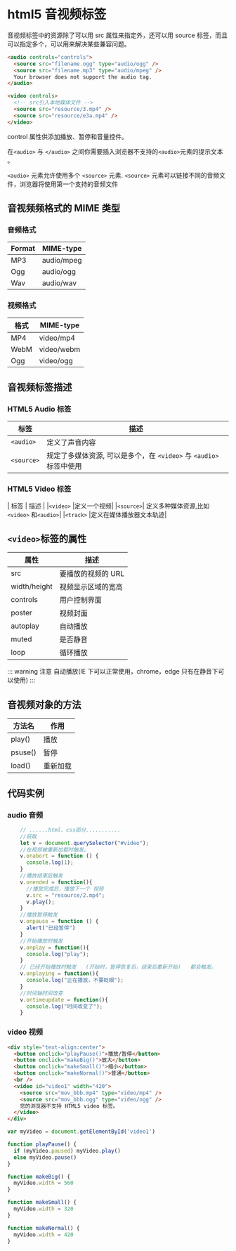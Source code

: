# html5 音视频标签

音视频标签中的资源除了可以用 src 属性来指定外，还可以用 source 标签，而且可以指定多个，可以用来解决某些兼容问题。

```html
<audio controls="controls">
  <source src="filename.ogg" type="audio/ogg" />
  <source src="filename.mp3" type="audio/mpeg" />
  Your browser does not support the audio tag.
</audio>

<video controls>
  <!-- src引入本地媒体文件 -->
  <source src="resource/3.mp4" />
  <source src="resource/e3a.mp4" />
</video>
```

control 属性供添加播放、暂停和音量控件。

在`<audio>` 与 `</audio>` 之间你需要插入浏览器不支持的`<audio>`元素的提示文本 。

`<audio>` 元素允许使用多个 `<source>` 元素. `<source>` 元素可以链接不同的音频文件，浏览器将使用第一个支持的音频文件

## 音视频频格式的 MIME 类型

### 音频格式

| Format | MIME-type  |
| ------ | ---------- |
| MP3    | audio/mpeg |
| Ogg    | audio/ogg  |
| Wav    | audio/wav  |

### 视频格式

| 格式 | MIME-type  |
| ---- | ---------- |
| MP4  | video/mp4  |
| WebM | video/webm |
| Ogg  | video/ogg  |

## 音视频标签描述

### HTML5 Audio 标签

| 标签       | 描述                                                              |
| ---------- | ----------------------------------------------------------------- |
| `<audio>`  | 定义了声音内容                                                    |
| `<source>` | 规定了多媒体资源, 可以是多个，在 `<video>` 与 `<audio>`标签中使用 |

### HTML5 Video 标签

| 标签 | 描述 |
|`<video>` |定义一个视频|
|`<source>`| 定义多种媒体资源,比如 `<video>` 和`<audio>`|
|`<track>` |定义在媒体播放器文本轨迹|

## `<video>`标签的属性

| 属性         | 描述               |
| ------------ | ------------------ |
| src          | 要播放的视频的 URL |
| width/height | 视频显示区域的宽高 |
| controls     | 用户控制界面       |
| poster       | 视频封面           |
| autoplay     | 自动播放           |
| muted        | 是否静音           |
| loop         | 循环播放           |

::: warning 注意
自动播放(IE 下可以正常使用，chrome，edge 只有在静音下可以使用)
:::

## 音视频对象的方法

| 方法名  | 作用     |
| ------- | -------- |
| play()  | 播放     |
| psuse() | 暂停     |
| load()  | 重新加载 |

## 代码实例

### audio 音频

```js
    // ......html、css部分...........
    //获取
    let v = document.querySelector("#video");
    //在视频被重新加载时触发。
    v.onabort = function () {
      console.log(1);
    }
    //播放结束后触发
    v.onended = function(){
      //播放完成后，播放下一个 视频
      v.src = "resource/2.mp4";
      v.play();
    }
    //播放暂停触发
    v.onpause = function () {
      alert("已经暂停")
    }
    //开始播放时触发
    v.onplay = function(){
      console.log("play");
    }
    // 已经开始播放时触发   (开始时，暂停恢复后，结束后重新开始)   都会触发。
    v.onplaying = function(){
      console.log("正在播放，不要眨眼");
    }
    //时间轴时间改变
    v.ontimeupdate = function(){
      console.log("时间改变了");
    }
```

### video 视频

```html
<div style="text-align:center">
  <button onclick="playPause()">播放/暂停</button>
  <button onclick="makeBig()">放大</button>
  <button onclick="makeSmall()">缩小</button>
  <button onclick="makeNormal()">普通</button>
  <br />
  <video id="video1" width="420">
    <source src="mov_bbb.mp4" type="video/mp4" />
    <source src="mov_bbb.ogg" type="video/ogg" />
    您的浏览器不支持 HTML5 video 标签。
  </video>
</div>
```

```js
var myVideo = document.getElementById('video1')

function playPause() {
  if (myVideo.paused) myVideo.play()
  else myVideo.pause()
}

function makeBig() {
  myVideo.width = 560
}

function makeSmall() {
  myVideo.width = 320
}

function makeNormal() {
  myVideo.width = 420
}
```
